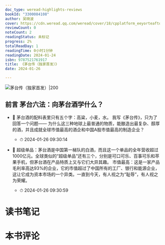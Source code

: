 ```yaml
---
doc_type: weread-highlights-reviews
bookId: "3300084108"
author: 吴晓波
cover: https://cdn.weread.qq.com/weread/cover/18/cpplatform_eeyorteaftqgyfdmnsesdr/t7_cpplatform_eeyorteaftqgyfdmnsesdr1705043897.jpg
reviewCount: 0
noteCount: 2
readingStatus: 未标记
progress: 2%
totalReadDay: 1
readingTime: 0小时1分钟
readingDate: 2024-01-24
isbn: 9787521761917
title: 《茅台传（独家首发）》
date: 2024-01-26

---
```


![ 茅台传（独家首发）|200](https://cdn.weread.qq.com/weread/cover/18/cpplatform_eeyorteaftqgyfdmnsesdr/t7_cpplatform_eeyorteaftqgyfdmnsesdr1705043897.jpg)


## 前言 茅台六法：向茅台酒学什么？


- 📌 茅台酒的配料表里只有五个字：高粱，小麦，水。
我写《茅台传》，只为了回答一个问题——
为什么这三种地球上最普通的物质，能酿造出最复杂、醇厚的酒，并且成就全球市值最高的酒企和中国A股市值最高的制造企业？ 
    - ⏱ 2024-01-26 09:30:14 

- 📌 超级单品：茅台酒是中国第一梯队的白酒，而且这一个单品的全年营收超过1000亿元。全球类似的“超级单品”还有三个，分别是可口可乐、百事可乐和苹果手机，但茅台酒在产品特质上又与它们大异其趣。
市值最高：这是一家产品毛利率高达93%的企业，它的市值超过了中国所有的工厂、银行和能源企业，这让它成为资本市场的一个异类。一直到今天，有人视之为“耻辱”，有人视之为荣耀。 
    - ⏱ 2024-01-26 09:30:59 

# 读书笔记


# 本书评论
